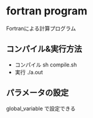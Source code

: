 # fortran program
Fortranによる計算プログラム

## コンパイル&実行方法
- コンパイル sh compile.sh
- 実行 ./a.out

## パラメータの設定
global_variable で設定できる

